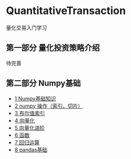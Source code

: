 # QuantitativeTransaction
量化交易入门学习

## 第一部分 量化投资策略介绍
待完善

## 第二部分 Numpy基础
- [1 Numpy基础知识](https://github.com/myplanB/QuantitativeTransaction/blob/master/1%20Numpy%E5%9F%BA%E7%A1%80%E7%9F%A5%E8%AF%86.ipynb)
- [2 numpy 操作（索引、切片）](https://github.com/myplanB/QuantitativeTransaction/blob/master/2%20numpy%20%E6%93%8D%E4%BD%9C%EF%BC%88%E7%B4%A2%E5%BC%95%E3%80%81%E5%88%87%E7%89%87%EF%BC%89.ipynb)
- [3 布尔值索引](https://github.com/myplanB/QuantitativeTransaction/blob/master/2%20numpy%20%E6%93%8D%E4%BD%9C%EF%BC%88%E7%B4%A2%E5%BC%95%E3%80%81%E5%88%87%E7%89%87%EF%BC%89.ipynb)
- [4 向量化](https://github.com/myplanB/QuantitativeTransaction/blob/master/4%20%E5%90%91%E9%87%8F%E5%8C%96.ipynb)
- [5 向量化进阶](https://github.com/myplanB/QuantitativeTransaction/blob/master/5%20%E5%90%91%E9%87%8F%E5%8C%96%E8%BF%9B%E9%98%B6.ipynb)
- [6 函数](https://github.com/myplanB/QuantitativeTransaction/blob/master/6%20%E5%87%BD%E6%95%B0.ipynb)
- [7 回归运算](https://github.com/myplanB/QuantitativeTransaction/blob/master/7%20%E5%9B%9E%E5%BD%92%E8%BF%90%E7%AE%97.ipynb)
- [8 pandas基础](https://github.com/myplanB/QuantitativeTransaction/blob/master/8%20pandas%20-%20%20series%E4%BB%8B%E7%BB%8D.ipynb) 
